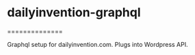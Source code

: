 # dailyinvention-graphql
==============

Graphql setup for dailyinvention.com.  Plugs into Wordpress API.